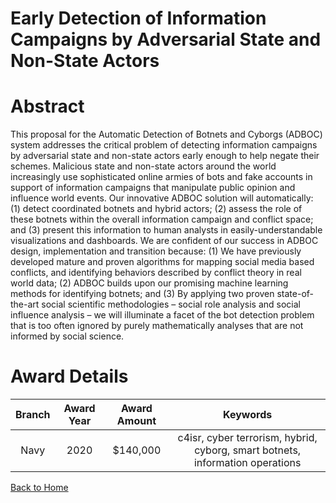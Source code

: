 
Early Detection of Information Campaigns by Adversarial State and Non-State Actors
==================================================================================

# Abstract


This proposal for the Automatic Detection of Botnets and Cyborgs (ADBOC) system addresses the critical problem of detecting information campaigns by adversarial state and non-state actors early enough to help negate their schemes. Malicious state and non-state actors around the world increasingly use sophisticated online armies of bots and fake accounts in support of information campaigns that manipulate public opinion and influence world events. Our innovative ADBOC solution will automatically: (1) detect coordinated botnets and hybrid actors; (2) assess the role of these botnets within the overall information campaign and conflict space; and (3) present this information to human analysts in easily-understandable visualizations and dashboards. We are confident of our success in ADBOC design, implementation and transition because: (1) We have previously developed mature and proven algorithms for mapping social media based conflicts, and identifying behaviors described by conflict theory in real world data; (2) ADBOC builds upon our promising machine learning methods for identifying botnets; and (3) By applying two proven state-of-the-art social scientific methodologies – social role analysis and social influence analysis – we will illuminate a facet of the bot detection problem that is too often ignored by purely mathematically analyses that are not informed by social science.  

# Award Details

|Branch|Award Year|Award Amount|Keywords|
| :---: | :---: | :---: | :---: |
|Navy|2020|$140,000|c4isr, cyber terrorism, hybrid, cyborg, smart botnets, information operations|
  
  


[Back to Home](https://github.com/chrischow/dod_sbir_awards/Reports/JH/#2056)